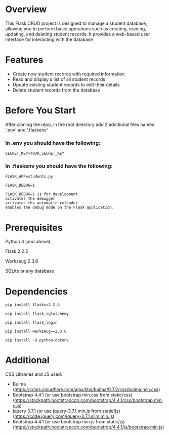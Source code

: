 # Overview
<p>This Flask CRUD project is designed to manage a student database, allowing you to perform basic operations such as creating, reading, updating, and deleting student records. It provides a web-based user interface for interacting with the database</p>

# Features
- Create new student records with required information
- Read and display a list of all student records
- Update existing student records to edit their details
- Delete student records from the database

# Before You Start
After cloning the repo, in the root directory add 2 additional files named '.env' and '.flaskenv'

### <p>In .env you should have the following:</p>
`SECRET_KEY=YOUR_SECRET_KEY`

### In .flaskenv you should have the following:

`FLASK_APP=students.py`

`FLASK_DEBUG=1`

    FLASK_DEBUG=1 is for development
    activates the debugger
    activates the automatic reloader
    enables the debug mode on the Flask application.


# Prerequisites

Python 3 (and above)

Flask 2.2.5 

Werkzeug 2.3.6

SQLite or any database

# Dependencies

`pip install flask==2.2.5`

`pip install flask_sqlalchemy`

`pip install flask_login`

`pip install werkzeug==2.3.6`

`pip install -U python-dotenv`

# Additional

CSS Libraries and JS used: 

- Bulma (https://cdnjs.cloudflare.com/ajax/libs/bulma/0.7.2/css/bulma.min.css)
- Bootstrap 4.4.1 (or use bootstrap.min.css from static/css) (https://stackpath.bootstrapcdn.com/bootstrap/4.4.1/css/bootstrap.min.css)
- jquery 3.7.1 (or use jquery-3.7.1.min.js from static/js) (https://code.jquery.com/jquery-3.7.1.slim.min.js)
- Bootstrap 4.4.1 (or use bootstrap.min.js from static/js) (https://stackpath.bootstrapcdn.com/bootstrap/4.4.1/js/bootstrap.min.js)


